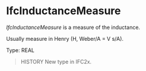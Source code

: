 # IfcInductanceMeasure

_IfcInductanceMeasure_ is a measure of the inductance.
<!-- end of short definition -->


Usually measure in Henry (H, Weber/A = V s/A).

Type: REAL

> HISTORY New type in IFC2x.
